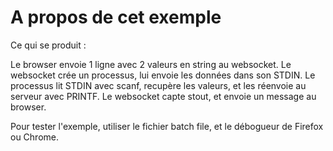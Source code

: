 A propos de cet exemple
=========================

Ce qui se produit : 

Le browser envoie 1 ligne avec 2 valeurs en string au websocket.
Le websocket crée un processus, lui envoie les données dans son STDIN.
Le processus lit STDIN avec scanf, recupère les valeurs, et les réenvoie au serveur avec PRINTF.
Le websocket capte stout, et envoie un message au browser.

Pour tester l'exemple, utiliser le fichier batch file, et le débogueur de Firefox ou Chrome.
